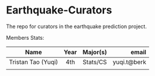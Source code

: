 Earthquake-Curators
===================

The repo for curators in the earthquake prediction project.


Members Stats: 

| Name            | Year          | Major(s) | email  |
| -------------    |:-------------:| :-----:|-----:|
| Tristan Tao (Yuqi)| 4th | Stats/CS |yuqi.t@berk |
| | | |
